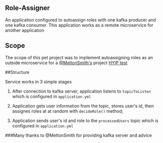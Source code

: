 ## Role-Assigner


An application configured to autoassign roles with one kafka producer and one kafka consumer.
This application works as a remote microservice for another application

## Scope


The scope of this pet project was to implement autoassigning roles as an outside microservice for a [@MeltonSmith's](https://github.com/MeltonSmith) project [HYIP test](https://github.com/MeltonSmith/hyipTest)



##Structure


Service works in 3 simple stages

1. After connection to kafka server, application listens to
   `topicToListen` which is configured in `application.yml`
   

2. Application gets user information from the topic, stores user's id,
   then assignes roles at at random with ```decideRole()``` method;
   

3. Application sends user's id and role to the `processedUsers` topic
which is configured in `application.yml`
   
   
  ###Many thanks to @MeltonSmith for providing kafka server and advice 